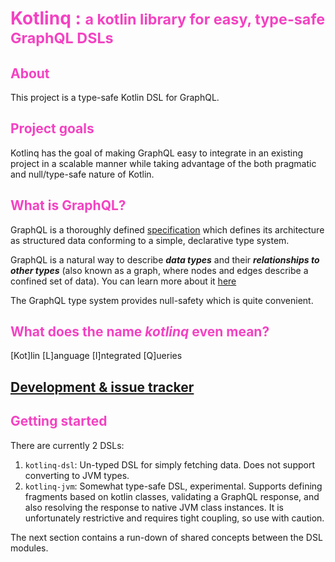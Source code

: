 # <b><span style="color:#f442c2">Kotlinq :  <small>a kotlin library for easy, type-safe GraphQL DSLs</small></span></b>

## <span style="color:#f442c2">About</span>

This project is a type-safe Kotlin DSL for GraphQL.

## <span style="color:#f442c2">Project goals</span>

Kotlinq has the goal of making GraphQL easy to integrate in an existing project in a scalable manner 
while taking advantage of the both pragmatic and null/type-safe nature of Kotlin. 

## <span style="color:#f442c2">What is GraphQL?</span>

GraphQL is a thoroughly defined [specification][2] which defines
its architecture as structured data conforming to a simple, declarative type system.

GraphQL is a natural way to describe ***data types*** and their ***relationships to other types***
(also known as a graph, where nodes and edges describe a confined set of data). You can learn more
about it [here][3]

The GraphQL type system provides null-safety which is quite convenient.

## <span style="color:#f442c2">What does the name *kotlinq* even mean?</span>

\[Kot\]lin \[L\]anguage \[I\]ntegrated \[Q\]ueries

## <span style="color:#f442c2"><a href="https://github.com/prestongarno/kotlinq"/>Development & issue tracker</a></span>


## <span style="color:#f442c2">Getting started</span>

There are currently 2 DSLs:

1. `kotlinq-dsl`: Un-typed DSL for simply fetching data. Does not support converting to JVM types.
2. `kotlinq-jvm`: Somewhat type-safe DSL, experimental. Supports defining fragments based on kotlin classes, validating a GraphQL response, and also resolving the response to native JVM class instances. It is unfortunately restrictive and requires tight coupling, so use with caution.

The next section contains a run-down of shared concepts between the DSL modules.


  [1]: http://graphql.org
  [2]: http://facebook.github.io/graphql
  [3]: http://graphql.org/learn/
  [4]: http://github.com/prestongarno/kotlinq
  [5]: http://github.com/prestongarno/kotlinq/kotlinq-gradle
